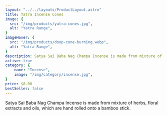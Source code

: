 ```yaml
---
layout: "../../layouts/ProductLayout.astro"
title: Yatra Incense Cones
image: {
  src: "/img/products/yatra-cones.jpg",
  alt: "Yatra Range",
}
imageHover: {
  src: "/img/products/doop-cone-burning.webp",
  alt: "Yatra Range",
}
description: Satya Sai Baba Nag Champa Incense is made from mixture of herbs, floral extracts and oils
active: true
category: {
    name: "Incense",
    image: "/img/category/incense.jpg",
}
price: $8.00
bestSeller: false
---
```


Satya Sai Baba Nag Champa Incense is made from mixture of herbs, floral extracts and oils, which are hand rolled onto a bamboo stick.
